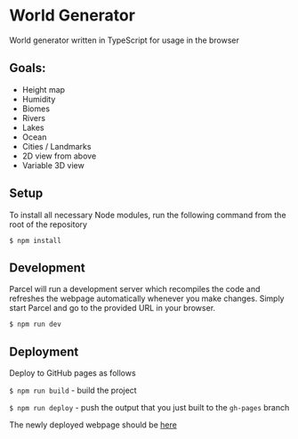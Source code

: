 # World Generator
World generator written in TypeScript for usage in the browser

## Goals:

* Height map
* Humidity
* Biomes
* Rivers
* Lakes
* Ocean
* Cities / Landmarks
* 2D view from above
* Variable 3D view

## Setup
To install all necessary Node modules, run the following command from the root of the repository

`$ npm install`

## Development
Parcel will run a development server which recompiles the code and refreshes the webpage automatically whenever you make changes. Simply start Parcel and go to the provided URL in your browser.

```
$ npm run dev
```

## Deployment
Deploy to GitHub pages as follows

`$ npm run build` - build the project

`$ npm run deploy` - push the output that you just built to the `gh-pages` branch

The newly deployed webpage should be [here](https://willfenton.github.io/world-generator/)
